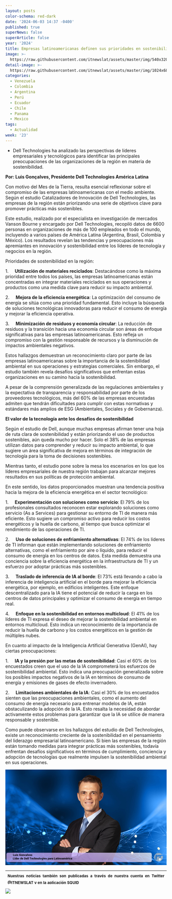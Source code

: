 ```yaml
---
layout: posts
color-schema: red-dark
date: '2024-06-03 14:37 -0400'
published: true
superNews: false
superArticle: false
year: '2024'
title: Empresas latinoamericanas definen sus prioridades en sostenibilidad
image: >-
  https://raw.githubusercontent.com/itnewslat/assets/master/img/540x320/Luis-Goncalves-p.jpg
detail-image: >-
  https://raw.githubusercontent.com/itnewslat/assets/master/img/1024x680/Luis-Goncalves-g.jpg
categories:
  - Venezuela
  - Colombia
  - Argentina
  - Perú
  - Ecuador
  - Chile
  - Panama
  - Mexico
tags:
  - Actualidad
week: '23'
---
```

- Dell Technologies ha analizado las perspectivas de líderes empresariales y tecnológicos para identificar las principales preocupaciones de las organizaciones de la región en materia de sostenibilidad.

**Por: Luis Gonçalves, Presidente Dell Technologies América Latina**

Con motivo del Mes de la Tierra, resulta esencial reflexionar sobre el compromiso de las empresas latinoamericanas con el medio ambiente. Según el estudio Catalizadores de Innovación de Dell Technologies, las empresas de la región están priorizando una serie de objetivos clave para promover prácticas más sostenibles.

Este estudio, realizado por el especialista en investigación de mercados Vanson Bourne y encargado por Dell Technologies, recopiló datos de 6600 personas en organizaciones de más de 100 empleados en todo el mundo, incluyendo a varios países de América Latina (Argentina, Brasil, Colombia y México). Los resultados revelan las tendencias y preocupaciones más apremiantes en innovación y sostenibilidad entre los líderes de tecnología y negocios en la región.

Prioridades de sostenibilidad en la región:

1.     **Utilización de materiales reciclados**: Destacándose como la máxima prioridad entre todos los países, las empresas latinoamericanas están concentradas en integrar materiales reciclados en sus operaciones y productos como una medida clave para reducir su impacto ambiental.

2.     **Mejora de la eficiencia energética**: La optimización del consumo de energía se sitúa como una prioridad fundamental. Esto incluye la búsqueda de soluciones tecnológicas innovadoras para reducir el consumo de energía y mejorar la eficiencia operativa.

3.     **Minimización de residuos y economía circular**: La reducción de residuos y la transición hacia una economía circular son áreas de enfoque significativas para las empresas latinoamericanas. Esto refleja un compromiso con la gestión responsable de recursos y la disminución de impactos ambientales negativos.

Estos hallazgos demuestran un reconocimiento claro por parte de las empresas latinoamericanas sobre la importancia de la sostenibilidad ambiental en sus operaciones y estrategias comerciales. Sin embargo, el estudio también revela desafíos significativos que enfrentan estas organizaciones en su camino hacia la sostenibilidad.

A pesar de la comprensión generalizada de las regulaciones ambientales y la expectativa de transparencia y responsabilidad por parte de los proveedores tecnológicos, más del 60% de las empresas encuestadas admiten que tendrán dificultades para cumplir con estas normativas y estándares más amplios de ESG (Ambientales, Sociales y de Gobernanza).

**El valor de la tecnología ante los desafíos de sostenibilidad**

Según el estudio de Dell, aunque muchas empresas afirman tener una hoja de ruta clara de sostenibilidad y están priorizando el uso de productos sostenibles, aún queda mucho por hacer. Solo el 38% de las empresas utilizan datos para comprender y reducir su impacto ambiental, lo que sugiere un área significativa de mejora en términos de integración de tecnología para la toma de decisiones sostenibles.

Mientras tanto, el estudio pone sobre la mesa los escenarios en los que los líderes empresariales de nuestra región trabajan para alcanzar mejores resultados en sus políticas de protección ambiental.

En este sentido, los datos proporcionados muestran una tendencia positiva hacia la mejora de la eficiencia energética en el sector tecnológico:

1.     **Experimentación con soluciones como servicio**: El 79% de los profesionales consultados reconocen estar explorando soluciones como servicio (As a Services) para gestionar su entorno de TI de manera más eficiente. Esto sugiere un compromiso activo para reducir los costos energéticos y la huella de carbono, al tiempo que busca optimizar el rendimiento de las operaciones de TI.

2.     **Uso de soluciones de enfriamiento alternativas**: El 74% de los líderes de TI informan que están implementando soluciones de enfriamiento alternativas, como el enfriamiento por aire o líquido, para reducir el consumo de energía en los centros de datos. Esta medida demuestra una conciencia sobre la eficiencia energética en la infraestructura de TI y un esfuerzo por adoptar prácticas más sostenibles.

3.     **Traslado de inferencia de IA al borde**: El 73% está llevando a cabo la inferencia de inteligencia artificial en el borde para mejorar la eficiencia energética, por ejemplo, en edificios inteligentes. Este enfoque descentralizado para la IA tiene el potencial de reducir la carga en los centros de datos principales y optimizar el consumo de energía en tiempo real.

4.     **Enfoque en la sostenibilidad en entornos multicloud**: El 41% de los líderes de TI expresa el deseo de mejorar la sostenibilidad ambiental en entornos multicloud. Esto indica un reconocimiento de la importancia de reducir la huella de carbono y los costos energéticos en la gestión de múltiples nubes.

En cuanto al impacto de la Inteligencia Artificial Generativa (GenAI), hay ciertas preocupaciones:

1.     **IA y la presión por las metas de sostenibilidad**: Casi el 60% de los encuestados creen que el uso de la IA comprometerá los esfuerzos de sostenibilidad ambiental. Esto indica una preocupación generalizada sobre los posibles impactos negativos de la IA en términos de consumo de energía y emisiones de gases de efecto invernadero.

2.     **Limitaciones ambientales de la IA**: Casi el 30% de los encuestados sienten que las preocupaciones ambientales, como el aumento del consumo de energía necesario para entrenar modelos de IA, están obstaculizando la adopción de la IA. Esto resalta la necesidad de abordar activamente estos problemas para garantizar que la IA se utilice de manera responsable y sostenible.

Como puede observarse en los hallazgos del estudio de Dell Technologies, existe un reconocimiento creciente de la sostenibilidad en el pensamiento del liderazgo empresarial latinoamericano. Si bien las empresas de la región están tomando medidas para integrar prácticas más sostenibles, todavía enfrentan desafíos significativos en términos de cumplimiento, conciencia y adopción de tecnologías que realmente impulsen la sostenibilidad ambiental en sus operaciones.

![](https://raw.githubusercontent.com/itnewslat/assets/master/img/540x320/Luis-Goncalves-p.jpg)

<table style="height: 42px;" width="569">
<tbody>
<tr>
<td style="text-align: justify;"><sub><strong>Nuestras noticias también son publicadas a través de nuestra cuenta en Twitter <a href="https://twitter.com/itnewslat?lang=es">@ITNEWSLAT</a> y en la aplicación <a href="https://squidapp.co/en/">SQUID</a></strong></sub></td>
</tr>
</tbody>
</table>

<img src="https://tracker.metricool.com/c3po.jpg?hash=56f88a41e39ab42c063cc51676587a04"/>